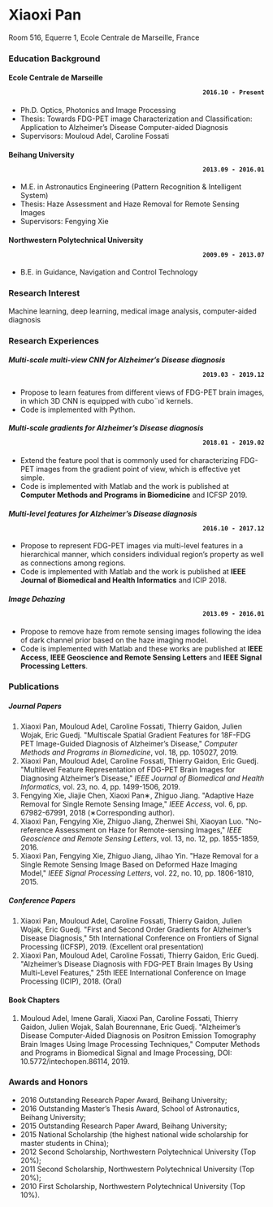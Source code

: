# Xiaoxi Pan
Room 516, Equerre 1, Ecole Centrale de Marseille, France
### Education Background
#### __Ecole Centrale de Marseille__   <p align="right">`2016.10 - Present`</p>
- Ph.D. Optics, Photonics and Image Processing
- Thesis: Towards FDG-PET image Characterization and Classification: Application to Alzheimer’s Disease
Computer-aided Diagnosis
- Supervisors: Mouloud Adel, Caroline Fossati

#### __Beihang University__   <p align="right">`2013.09 - 2016.01`</p>
- M.E. in Astronautics Engineering (Pattern Recognition & Intelligent System)
- Thesis: Haze Assessment and Haze Removal for Remote Sensing Images
- Supervisors: Fengying Xie

#### __Northwestern Polytechnical University__ <p align="right">`2009.09 - 2013.07`</p>
- B.E. in Guidance, Navigation and Control Technology

### Research Interest
Machine learning, deep learning, medical image analysis, computer-aided diagnosis

### Research Experiences
#### _Multi-scale multi-view CNN for Alzheimer’s Disease diagnosis_  <p align="right">`2019.03 - 2019.12`</p>
- Propose to learn features from different views of FDG-PET brain images, in which 3D CNN is equipped with cubo¨ıd kernels.
- Code is implemented with Python.

#### _Multi-scale gradients for Alzheimer’s Disease diagnosis_  <p align="right">`2018.01 - 2019.02`</p>
- Extend the feature pool that is commonly used for characterizing FDG-PET images from the gradient point of view, which is effective yet simple.
- Code is implemented with Matlab and the work is published at __Computer Methods and Programs in Biomedicine__ and ICFSP 2019.

#### _Multi-level features for Alzheimer’s Disease diagnosis_  <p align="right">`2016.10 - 2017.12`</p>
- Propose to represent FDG-PET images via multi-level features in a hierarchical manner, which considers individual region’s property as well as connections among regions.
- Code is implemented with Matlab and the work is published at __IEEE Journal of Biomedical and Health Informatics__ and ICIP 2018.

#### _Image Dehazing_ <p align="right">`2013.09 - 2016.01`</p>
- Propose to remove haze from remote sensing images following the idea of dark channel prior based on the haze imaging model.
- Code is implemented with Matlab and these works are published at __IEEE Access__, __IEEE Geoscience and Remote Sensing Letters__ and __IEEE Signal Processing Letters__.


### Publications
##### Journal Papers
1. Xiaoxi Pan, Mouloud Adel, Caroline Fossati, Thierry Gaidon, Julien Wojak, Eric Guedj. "Multiscale Spatial Gradient Features for 18F-FDG PET Image-Guided Diagnosis of Alzheimer’s Disease," _Computer Methods and Programs in Biomedicine_, vol. 18, pp. 105027, 2019.
2. Xiaoxi Pan, Mouloud Adel, Caroline Fossati, Thierry Gaidon, Eric Guedj. "Multilevel Feature Representation of FDG-PET Brain Images for Diagnosing Alzheimer’s Disease," _IEEE Journal of Biomedical and Health Informatics_, vol. 23, no. 4, pp. 1499-1506, 2019.
3. Fengying Xie, Jiajie Chen, Xiaoxi Pan∗, Zhiguo Jiang. "Adaptive Haze Removal for Single Remote Sensing Image," _IEEE Access_, vol. 6, pp. 67982-67991, 2018 (∗Corresponding author).
4. Xiaoxi Pan, Fengying Xie, Zhiguo Jiang, Zhenwei Shi, Xiaoyan Luo. "No-reference Assessment on Haze for Remote-sensing Images," _IEEE Geoscience and Remote Sensing Letters_, vol. 13, no. 12, pp. 1855-1859, 2016.
5. Xiaoxi Pan, Fengying Xie, Zhiguo Jiang, Jihao Yin. "Haze Removal for a Single Remote Sensing Image Based on Deformed Haze Imaging Model," _IEEE Signal Processing Letters_, vol. 22, no. 10, pp. 1806-1810, 2015.

##### Conference Papers
1. Xiaoxi Pan, Mouloud Adel, Caroline Fossati, Thierry Gaidon, Julien Wojak, Eric Guedj. "First and Second Order Gradients for Alzheimer’s Disease Diagnosis," 5th International Conference on Frontiers of Signal Processing (ICFSP), 2019. (Excellent oral presentation)
2. Xiaoxi Pan, Mouloud Adel, Caroline Fossati, Thierry Gaidon, Eric Guedj. "Alzheimer’s Disease Diagnosis with FDG-PET Brain Images By Using Multi-Level Features," 25th IEEE International Conference on Image Processing (ICIP), 2018. (Oral)

#### Book Chapters
1. Mouloud Adel, Imene Garali, Xiaoxi Pan, Caroline Fossati, Thierry Gaidon, Julien Wojak, Salah Bourennane, Eric Guedj. "Alzheimer’s Disease Computer-Aided Diagnosis on Positron Emission Tomography Brain Images Using Image Processing Techniques," Computer Methods and Programs in Biomedical Signal and Image Processing, DOI: 10.5772/intechopen.86114, 2019.

### Awards and Honors
- 2016 Outstanding Research Paper Award, Beihang University;
- 2016 Outstanding Master’s Thesis Award, School of Astronautics, Beihang University;
- 2015 Outstanding Research Paper Award, Beihang University;
- 2015 National Scholarship (the highest national wide scholarship for master students in China);
- 2012 Second Scholarship, Northwestern Polytechnical University (Top 20%);
- 2011 Second Scholarship, Northwestern Polytechnical University (Top 20%);
- 2010 First Scholarship, Northwestern Polytechnical University (Top 10%).

